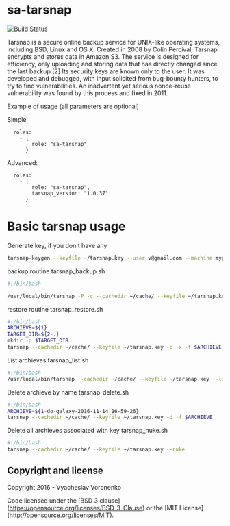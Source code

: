 sa-tarsnap
==========

[![Build Status](https://travis-ci.org/softasap/sa-tarsnap.svg?branch=master)](https://travis-ci.org/softasap/sa-tarsnap)


Tarsnap is a secure online backup service for UNIX-like operating systems, including BSD, Linux and OS X. Created in 2008 by Colin Percival, Tarsnap encrypts and stores data in Amazon S3. The service is designed for efficiency, only uploading and storing data that has directly changed since the last backup.[2] Its security keys are known only to the user.
It was developed and debugged, with input solicited from bug-bounty hunters, to try to find vulnerabilities. An inadvertent yet serious nonce-reuse vulnerability was found by this process and fixed in 2011.


Example of usage (all parameters are optional)

Simple

```
  roles:
    - {
        role: "sa-tarsnap"
      }
```

Advanced:

```
  roles:
    - {
        role: "sa-tarsnap",
        tarsnap_version: "1.0.37"
      }
```


Basic tarsnap usage
===================

Generate key, if you don't have any

```bash
tarsnap-keygen --keyfile ~/tarsnap.key --user v@gmail.com --machine mypc
```


backup routine  tarsnap_backup.sh

```bash
#!/bin/bash

/usr/local/bin/tarsnap -P -c --cachedir ~/cache/ --keyfile ~/tarsnap.key -f "$(uname -n)-$(date +%Y-%m-%d_%H-%M-%S)" data

```

restore routine  tarsnap_restore.sh

```bash
#!/bin/bash
ARCHIEVE=${1}
TARGET_DIR=${2-.}
mkdir -p $TARGET_DIR
tarsnap --cachedir ~/cache/ --keyfile ~/tarsnap.key -p -x -f $ARCHIEVE -C $TARGET_DIR

```

List archieves  tarsnap_list.sh

```bash
#!/bin/bash
/usr/local/bin/tarsnap --cachedir ~/cache/ --keyfile ~/tarsnap.key --list-archives | sort
```


Delete archieve by name  tarsnap_delete.sh

```bash
#!/bin/bash
ARCHIEVE=${1-do-galaxy-2016-11-14_16-59-26}
tarsnap --cachedir ~/cache/ --keyfile ~/tarsnap.key -d -f $ARCHIEVE
```

Delete all archieves associated with key  tarsnap_nuke.sh

```bash
#!/bin/bash
tarsnap --cachedir ~/cache/ --keyfile ~/tarsnap.key --nuke
```





Copyright and license
---------------------

Copyright 2016 - Vyacheslav Voronenko

Code licensed under the [BSD 3 clause] (https://opensource.org/licenses/BSD-3-Clause) or the [MIT License] (http://opensource.org/licenses/MIT).
